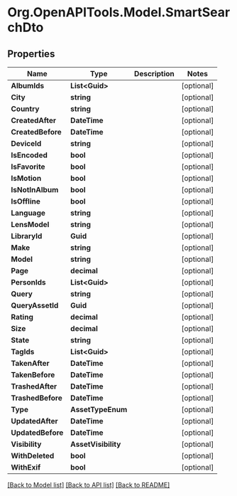 # Org.OpenAPITools.Model.SmartSearchDto

## Properties

Name | Type | Description | Notes
------------ | ------------- | ------------- | -------------
**AlbumIds** | **List&lt;Guid&gt;** |  | [optional] 
**City** | **string** |  | [optional] 
**Country** | **string** |  | [optional] 
**CreatedAfter** | **DateTime** |  | [optional] 
**CreatedBefore** | **DateTime** |  | [optional] 
**DeviceId** | **string** |  | [optional] 
**IsEncoded** | **bool** |  | [optional] 
**IsFavorite** | **bool** |  | [optional] 
**IsMotion** | **bool** |  | [optional] 
**IsNotInAlbum** | **bool** |  | [optional] 
**IsOffline** | **bool** |  | [optional] 
**Language** | **string** |  | [optional] 
**LensModel** | **string** |  | [optional] 
**LibraryId** | **Guid** |  | [optional] 
**Make** | **string** |  | [optional] 
**Model** | **string** |  | [optional] 
**Page** | **decimal** |  | [optional] 
**PersonIds** | **List&lt;Guid&gt;** |  | [optional] 
**Query** | **string** |  | [optional] 
**QueryAssetId** | **Guid** |  | [optional] 
**Rating** | **decimal** |  | [optional] 
**Size** | **decimal** |  | [optional] 
**State** | **string** |  | [optional] 
**TagIds** | **List&lt;Guid&gt;** |  | [optional] 
**TakenAfter** | **DateTime** |  | [optional] 
**TakenBefore** | **DateTime** |  | [optional] 
**TrashedAfter** | **DateTime** |  | [optional] 
**TrashedBefore** | **DateTime** |  | [optional] 
**Type** | **AssetTypeEnum** |  | [optional] 
**UpdatedAfter** | **DateTime** |  | [optional] 
**UpdatedBefore** | **DateTime** |  | [optional] 
**Visibility** | **AssetVisibility** |  | [optional] 
**WithDeleted** | **bool** |  | [optional] 
**WithExif** | **bool** |  | [optional] 

[[Back to Model list]](../../README.md#documentation-for-models) [[Back to API list]](../../README.md#documentation-for-api-endpoints) [[Back to README]](../../README.md)


